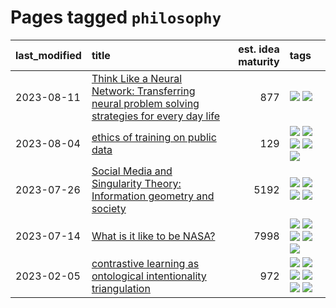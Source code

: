 # Pages tagged `philosophy`

|last_modified|title|est. idea maturity|tags
|:---|:---|---:|:---|
|2023-08-11|[Think Like a Neural Network: Transferring neural problem solving strategies for every day life](../think_like_an_ann.md)|877|[![](https://img.shields.io/badge/tag-philosophy-a68128)](../tags/philosophy.md) [![](https://img.shields.io/badge/tag-publication-d5f6c6)](../tags/publication.md)|
|2023-08-04|[ethics of training on public data](../ethics_of_public_data.md)|129|[![](https://img.shields.io/badge/tag-ai_ethics-4072a1)](../tags/ai_ethics.md) [![](https://img.shields.io/badge/tag-ethics-7c795e)](../tags/ethics.md) [![](https://img.shields.io/badge/tag-fair_use-95bed6)](../tags/fair_use.md) [![](https://img.shields.io/badge/tag-philosophy-a68128)](../tags/philosophy.md) [![](https://img.shields.io/badge/tag-remix_culture-1743a)](../tags/remix_culture.md)|
|2023-07-26|[Social Media and Singularity Theory: Information geometry and society](../social_singularities.md)|5192|[![](https://img.shields.io/badge/tag-alignment-6013c8)](../tags/alignment.md) [![](https://img.shields.io/badge/tag-information_geometry-34720)](../tags/information_geometry.md) [![](https://img.shields.io/badge/tag-philosophy-a68128)](../tags/philosophy.md) [![](https://img.shields.io/badge/tag-publication-d5f6c6)](../tags/publication.md)|
|2023-07-14|[What is it like to be NASA?](../what_is_it_like_to_be_nasa.md)|7998|[![](https://img.shields.io/badge/tag-disunity_of_identity-dd597e)](../tags/disunity_of_identity.md) [![](https://img.shields.io/badge/tag-organization_as_entity-e8ae48)](../tags/organization_as_entity.md) [![](https://img.shields.io/badge/tag-philosophy-a68128)](../tags/philosophy.md) [![](https://img.shields.io/badge/tag-society_of_mind-b5ec2c)](../tags/society_of_mind.md) [![](https://img.shields.io/badge/tag-theory_of_mind-f76896)](../tags/theory_of_mind.md)|
|2023-02-05|[contrastive learning as ontological intentionality triangulation](../contrastive_learning_as_ontological_intentionality_triangulation.md)|972|[![](https://img.shields.io/badge/tag-meta-1043a5)](../tags/meta.md) [![](https://img.shields.io/badge/tag-philosophy-a68128)](../tags/philosophy.md) [![](https://img.shields.io/badge/tag-semiotics-b4243e)](../tags/semiotics.md) [![](https://img.shields.io/badge/tag-synesthesia-b7fb0)](../tags/synesthesia.md) [![](https://img.shields.io/badge/tag-theory-b25b5)](../tags/theory.md) [![](https://img.shields.io/badge/tag-wip-77a0)](../tags/wip.md)|